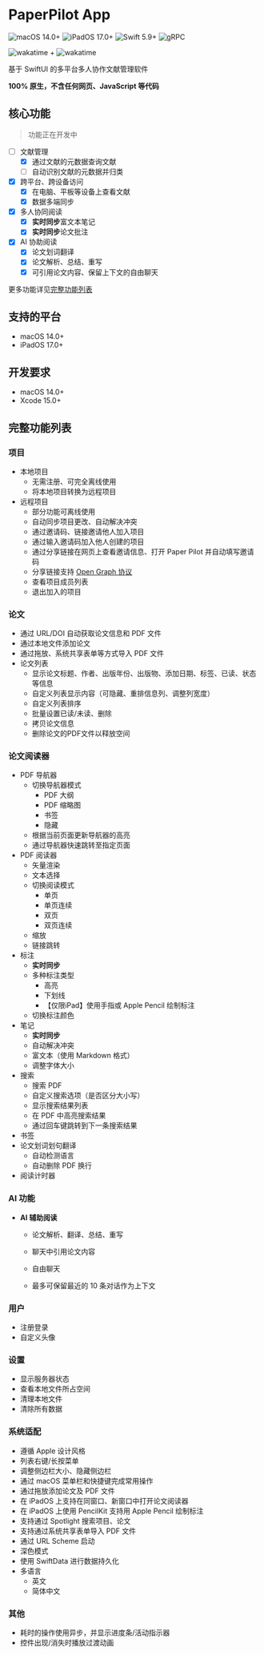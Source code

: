 # PaperPilot App

![macOS 14.0+](https://img.shields.io/badge/macOS-14.0%2B-ffffff) ![iPadOS 17.0+](https://img.shields.io/badge/iPadOS-17.0%2B-ffffff) ![Swift 5.9+](https://img.shields.io/badge/Swift-5.9%2B-F05138) ![gRPC](https://img.shields.io/badge/gRPC-proto3-2ca1aa)

![wakatime](https://wakatime.com/badge/user/271fef5a-1d0a-45c6-a8f0-9fb67a1417b6/project/c213100d-56fa-45ff-8ade-7c744cf7f708.svg) + ![wakatime](https://wakatime.com/badge/user/271fef5a-1d0a-45c6-a8f0-9fb67a1417b6/project/018b704b-24a1-4f1c-ae04-fae191ff7dc8.svg)

基于 SwiftUI 的多平台多人协作文献管理软件

**100% 原生，不含任何网页、JavaScript 等代码**

## 核心功能

> 功能正在开发中

- [ ] 文献管理
  - [x] 通过文献的元数据查询文献
  - [ ] 自动识别文献的元数据并归类
- [x] 跨平台、跨设备访问
  - [x] 在电脑、平板等设备上查看文献
  - [x] 数据多端同步
- [x] 多人协同阅读
  - [x] **实时同步**富文本笔记
  - [x] **实时同步**论文批注
- [x] AI 协助阅读
  - [x] 论文划词翻译
  - [x] 论文解析、总结、重写
  - [x] 可引用论文内容、保留上下文的自由聊天

更多功能详见[完整功能列表](#完整功能列表)


## 支持的平台

- macOS 14.0+
- iPadOS 17.0+

## 开发要求

- macOS 14.0+
- Xcode 15.0+

## 完整功能列表

### 项目

- 本地项目
  - 无需注册、可完全离线使用
  - 将本地项目转换为远程项目
- 远程项目
  - 部分功能可离线使用
  - 自动同步项目更改、自动解决冲突
  - 通过邀请码、链接邀请他人加入项目
  - 通过输入邀请码加入他人创建的项目
  - 通过分享链接在网页上查看邀请信息、打开 Paper Pilot 并自动填写邀请码
  - 分享链接支持 [Open Graph 协议](https://ogp.me/)
  - 查看项目成员列表
  - 退出加入的项目

### 论文

- 通过 URL/DOI 自动获取论文信息和 PDF 文件
- 通过本地文件添加论文
- 通过拖放、系统共享表单等方式导入 PDF 文件
- 论文列表
  - 显示论文标题、作者、出版年份、出版物、添加日期、标签、已读、状态等信息
  - 自定义列表显示内容（可隐藏、重排信息列、调整列宽度）
  - 自定义列表排序
  - 批量设置已读/未读、删除
  - 拷贝论文信息
  - 删除论文的PDF文件以释放空间

### 论文阅读器

- PDF 导航器
  - 切换导航器模式
    - PDF 大纲
    - PDF 缩略图
    - 书签
    - 隐藏
  - 根据当前页面更新导航器的高亮
  - 通过导航器快速跳转至指定页面
- PDF 阅读器
  - 矢量渲染
  - 文本选择
  - 切换阅读模式
    - 单页
    - 单页连续
    - 双页
    - 双页连续
  - 缩放
  - 链接跳转
- 标注
  - **实时同步**
  - 多种标注类型
    - 高亮
    - 下划线
    - 【仅限iPad】使用手指或 Apple Pencil 绘制标注
  - 切换标注颜色
- 笔记
  - **实时同步**
  - 自动解决冲突
  - 富文本（使用 Markdown 格式）
  - 调整字体大小
- 搜索
  - 搜索 PDF
  - 自定义搜索选项（是否区分大小写）
  - 显示搜索结果列表
  - 在 PDF 中高亮搜索结果
  - 通过回车键跳转到下一条搜索结果
- 书签
- 论文划词划句翻译
  - 自动检测语言
  - 自动删除 PDF 换行
- 阅读计时器

### AI 功能

- **AI 辅助阅读**

  - 论文解析、翻译、总结、重写

  - 聊天中引用论文内容
  - 自由聊天

  - 最多可保留最近的 10 条对话作为上下文

### 用户

- 注册登录
- 自定义头像

### 设置

- 显示服务器状态
- 查看本地文件所占空间
- 清理本地文件
- 清除所有数据

### 系统适配

- 遵循 Apple 设计风格
- 列表右键/长按菜单
- 调整侧边栏大小、隐藏侧边栏
- 通过 macOS 菜单栏和快捷键完成常用操作
- 通过拖放添加论文及 PDF 文件
- 在 iPadOS 上支持在同窗口、新窗口中打开论文阅读器
- 在 iPadOS 上使用 PencilKit 支持用 Apple Pencil 绘制标注
- 支持通过 Spotlight 搜索项目、论文
- 支持通过系统共享表单导入 PDF 文件
- 通过 URL Scheme 启动
- 深色模式
- 使用 SwiftData 进行数据持久化
- 多语言
  - 英文
  - 简体中文

### 其他

- 耗时的操作使用异步，并显示进度条/活动指示器
- 控件出现/消失时播放过渡动画
